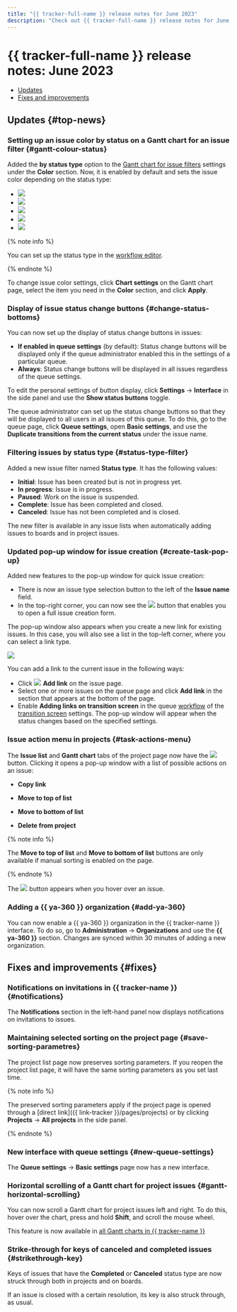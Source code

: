 ```yaml
---
title: "{{ tracker-full-name }} release notes for June 2023"
description: "Check out {{ tracker-full-name }} release notes for June 2023."
---
```


# {{ tracker-full-name }} release notes: June 2023

* [Updates](#top-news)
* [Fixes and improvements](#fixes)

## Updates {#top-news}

### Setting up an issue color by status on a Gantt chart for an issue filter {#gantt-colour-status}

Added the **by status type** option to the [Gantt chart for issue filters](../gantt/search.md) settings under the **Color** section. Now, it is enabled by default and sets the issue color depending on the status type:

* ![](../../_assets/tracker/changelogs/status-1-open.svg)
* ![](../../_assets/tracker/changelogs/status-2-in-progress.svg)
* ![](../../_assets/tracker/changelogs/status-3-needs-info.svg)
* ![](../../_assets/tracker/changelogs/status-4-solved.svg)
* ![](../../_assets/tracker/changelogs/status-5-closed.svg)

{% note info %}

You can set up the status type in the [workflow editor](../manager/workflow.md).

{% endnote %}

To change issue color settings, click **Chart settings** on the Gantt chart page, select the item you need in the **Color** section, and click **Apply**.

### Display of issue status change buttons {#change-status-bottoms}

You can now set up the display of status change buttons in issues:
- **If enabled in queue settings** (by default): Status change buttons will be displayed only if the queue administrator enabled this in the settings of a particular queue.
- **Always**: Status change buttons will be displayed in all issues regardless of the queue settings.

To edit the personal settings of button display, click **Settings** → **Interface** in the side panel and use the **Show status buttons** toggle.

The queue administrator can set up the status change buttons so that they will be displayed to all users in all issues of this queue. To do this, go to the queue page, click **Queue settings**, open **Basic settings**, and use the **Duplicate transitions from the current status** under the issue name.

### Filtering issues by status type {#status-type-filter}
Added a new issue filter named **Status type**. It has the following values:
- **Initial**: Issue has been created but is not in progress yet.
- **In progress**: Issue is in progress.
- **Paused**: Work on the issue is suspended.
- **Complete**: Issue has been completed and closed.
- **Canceled**: Issue has not been completed and is closed.

The new filter is available in any issue lists when automatically adding issues to boards and in project issues.


### Updated pop-up window for issue creation {#create-task-pop-up}

Added new features to the pop-up window for quick issue creation:
- There is now an issue type selection button to the left of the **Issue name** field.
- In the top-right corner, you can now see the ![](../../_assets/tracker/svg/open-full.svg) button that enables you to open a full issue creation form.

The pop-up window also appears when you create a new link for existing issues. In this case, you will also see a list in the top-left corner, where you can select a link type.

![](../../_assets/tracker/changelogs/new-create-task-pop-up.png)

You can add a link to the current issue in the following ways:

- Click ![](../../_assets/tracker/svg/add-task.svg) **Add link** on the issue page.
- Select one or more issues on the queue page and click **Add link** in the section that appears at the bottom of the page.
- Enable **Adding links on transition screen** in the queue [workflow](../manager/add-workflow.md) of the [transition screen](../manager/workflow-action-edit.md) settings. The pop-up window will appear when the status changes based on the specified settings.

### Issue action menu in projects {#task-actions-menu}

The **Issue list** and **Gantt chart** tabs of the project page now have the ![](../../_assets/tracker/svg/still.svg) button. Clicking it opens a pop-up window with a list of possible actions on an issue:

- **Copy link**
   
- **Move to top of list**
- **Move to bottom of list**
- **Delete from project**

{% note info %}

The **Move to top of list** and **Move to bottom of list** buttons are only available if manual sorting is enabled on the page.

{% endnote %}

The ![](../../_assets/tracker/svg/still.svg) button appears when you hover over an issue.


### Adding a {{ ya-360 }} organization {#add-ya-360}

You can now enable a {{ ya-360 }} organization in the {{ tracker-name }} interface. To do so, go to **Administration** → **Organizations** and use the **{{ ya-360 }}** section. Changes are synced within 30 minutes of adding a new organization.


## Fixes and improvements {#fixes}

### Notifications on invitations in {{ tracker-name }} {#notifications}

The **Notifications** section in the left-hand panel now displays notifications on invitations to issues.

### Maintaining selected sorting on the project page {#save-sorting-parametres}

The project list page now preserves sorting parameters. If you reopen the project list page, it will have the same sorting parameters as you set last time.

{% note info %}

The preserved sorting parameters apply if the project page is opened through a [direct link]({{ link-tracker }}/pages/projects) or by clicking **Projects** → **All projects** in the side panel.

{% endnote %}

### New interface with queue settings {#new-queue-settings}

The **Queue settings** → **Basic settings** page now has a new interface.

### Horizontal scrolling of a Gantt chart for project issues {#gantt-horizontal-scrolling}

You can now scroll a Gantt chart for project issues left and right. To do this, hover over the chart, press and hold **Shift**, and scroll the mouse wheel.

This feature is now available in [all Gantt charts in {{ tracker-name }}](../gantt/overview.md)

### Strike-through for keys of canceled and completed issues {#strikethrough-key}

Keys of issues that have the **Completed** or **Canceled** status type are now struck through both in projects and on boards.

If an issue is closed with a certain resolution, its key is also struck through, as usual.